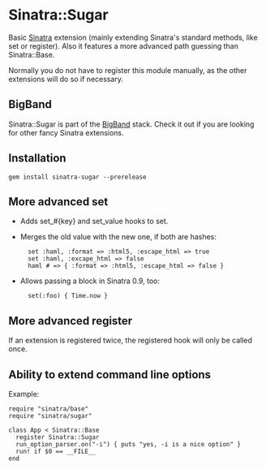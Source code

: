 Sinatra::Sugar
==============

Basic [Sinatra](http://sinatrarb.com) extension (mainly extending Sinatra's standard methods, like set or register).
Also it features a more advanced path guessing than Sinatra::Base.

Normally you do not have to register this module manually, as the other extensions will do so if necessary.

BigBand
-------

Sinatra::Sugar is part of the [BigBand](http://github.com/rkh/big_band) stack.
Check it out if you are looking for other fancy Sinatra extensions.

Installation
------------

    gem install sinatra-sugar --prerelease

More advanced set
-----------------

- Adds set\_#{key} and set_value hooks to set.
- Merges the old value with the new one, if both are hashes:

        set :haml, :format => :html5, :escape_html => true
        set :haml, :excape_html => false
        haml # => { :format => :html5, :escape_html => false }
    
- Allows passing a block in Sinatra 0.9, too:

        set(:foo) { Time.now }

More advanced register
----------------------

If an extension is registered twice, the registered hook will only be called once.

Ability to extend command line options
--------------------------------------

Example:

    require "sinatra/base"
    require "sinatra/sugar"
    
    class App < Sinatra::Base
      register Sinatra::Sugar
      run_option_parser.on("-i") { puts "yes, -i is a nice option" }
      run! if $0 == __FILE__
    end